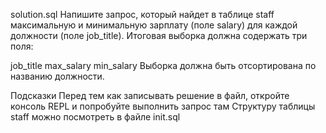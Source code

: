 solution.sql
Напишите запрос, который найдет в таблице staff максимальную и минимальную зарплату (поле salary) для каждой должности (поле job_title). Итоговая выборка должна содержать три поля:

job_title
max_salary
min_salary
Выборка должна быть отсортирована по названию должности.

Подсказки
Перед тем как записывать решение в файл, откройте консоль REPL и попробуйте выполнить запрос там
Структуру таблицы staff можно посмотреть в файле init.sql